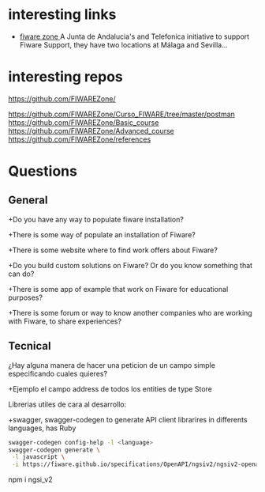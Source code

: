 # interesting links

+ [fiware zone ](https://fiware.zone) A Junta de Andalucia's and Telefonica initiative to support Fiware Support, they have two locations at Málaga and Sevilla...

# interesting repos

https://github.com/FIWAREZone/


https://github.com/FIWAREZone/Curso_FIWARE/tree/master/postman
https://github.com/FIWAREZone/Basic_course
https://github.com/FIWAREZone/Advanced_course
https://github.com/FIWAREZone/references

# Questions


## General

+Do you have any way to populate fiware installation?

+There is some way of populate an installation of Fiware?

+There is some website where to find work offers about Fiware?

+Do you build custom solutions on Fiware? Or do you know something that can do?

+There is some app of example that work on Fiware for educational purposes?

+There is some forum or way to know another companies who are working with Fiware, to share experiences?

## Tecnical


¿Hay alguna manera de hacer una peticion de un campo simple especificando cuales quieres?

+Ejemplo el campo address de todos los entities de type Store


Librerias utiles de cara al desarrollo:

+swagger, swagger-codegen to generate API client librarires in differents languages, has Ruby

```bash
swagger-codegen config-help -l <language>
swagger-codegen generate \
 -l javascript \
 -i https://fiware.github.io/specifications/OpenAPI/ngsiv2/ngsiv2-openapi.json
```

npm i ngsi_v2


